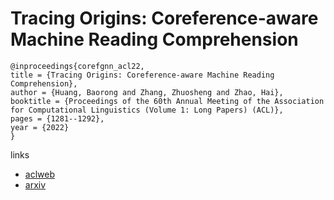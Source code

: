 # Tracing Origins: Coreference-aware Machine Reading Comprehension

```
@inproceedings{corefgnn_acl22,
title = {Tracing Origins: Coreference-aware Machine Reading Comprehension},
author = {Huang, Baorong and Zhang, Zhuosheng and Zhao, Hai},
booktitle = {Proceedings of the 60th Annual Meeting of the Association for Computational Linguistics (Volume 1: Long Papers) (ACL)},
pages = {1281--1292},
year = {2022}
}
```

links
- [aclweb](https://www.aclweb.org/anthology/2022.acl-long.91/)
- [arxiv](https://arxiv.org/abs/2110.07961)

